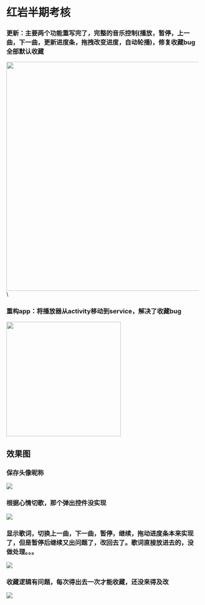 # 红岩半期考核
### 更新：主要两个功能重写完了，完整的音乐控制(播放，暂停，上一曲，下一曲，更新进度条，拖拽改变进度，自动轮播)，修复收藏bug全部默认收藏
<img src="https://github.com/kiritoj/EIF/blob/master/eif.gif" height="600">\
### 重构app：将播放器从activity移动到service，解决了收藏bug
<img src="http://ww1.sinaimg.cn/large/006nwaiFly1g38b3bmzfbj30jg0jg75w.jpg" height="300">

## 效果图
### 保存头像昵称
![](http://ww1.sinaimg.cn/large/006nwaiFly1g373cnweuzg30a00jux6p.gif)
### 根据心情切歌，那个弹出控件没实现
![](http://ww1.sinaimg.cn/large/006nwaiFly1g373kd1fjng30a00jue81.gif)
### 显示歌词，切换上一曲，下一曲，暂停，继续，拖动进度条本来实现了，但是暂停后继续又出问题了，改回去了。歌词直接放进去的，没做处理。。。
![](http://ww1.sinaimg.cn/large/006nwaiFly1g373m1mpdzg30a00jue7h.gif)
### 收藏逻辑有问题，每次得出去一次才能收藏，还没来得及改
![](http://ww1.sinaimg.cn/large/006nwaiFly1g373feiefog30a00jue81.gif)
